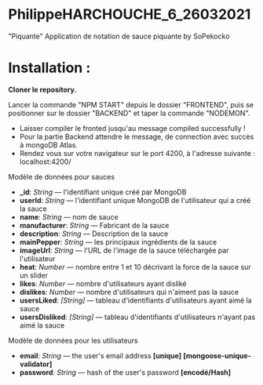 # PhilippeHARCHOUCHE_6_26032021
"Piquante" Application de notation de sauce piquante by SoPekocko
# Installation :



**Cloner le repository.**

 Lancer la commande "NPM START" depuis le dossier "FRONTEND", puis se positionner sur le dossier "BACKEND" et taper la commande "NODEMON".
 - Laisser compiler le fronted jusqu'au message compiled successfully !
 - Pour la partie Backend attendre le message, de connection avec succès à mongoDB Atlas.
 - Rendez vous sur votre navigateur sur le port 4200, à l'adresse suivante : localhost:4200/

 



Modèle de données pour sauces

-   **_id**: _String_ — l'identifiant unique créé par MongoDB 
-   **userId**: _String_ — l'identifiant unique MongoDB de l'utilisateur qui a créé la sauce 
-   **name**: _String_ — nom de sauce
-   **manufacturer**: _String_ — Fabricant de la sauce 
-   **description**: _String_ — Description de la sauce
-   **mainPepper**: _String_ — les principaux ingrédients de la sauce
-   **imageUrl**: _String_ — l'URL de l'image de la sauce téléchargée par l'utilisateur
-   **heat**: _Number_ — nombre entre 1 et 10 décrivant la force de la sauce sur un slider
-   **likes**: _Number_ — nombre d'utilisateurs ayant disliké
-   **dislikes**: _Number_ — nombre d'utilisateurs qui n'aiment pas la sauce
-   **usersLiked**: _[String]_ — tableau d'identifiants d'utilisateurs ayant aimé la sauce 
-   **usersDisliked**: _[String]_ — tableau d'identifiants d'utilisateurs n'ayant pas aimé la sauce 

Modèle de données pour les utilisateurs

-   **email**: _String_ — the user's email address **[unique]** **[mongoose-unique-validator]**
-   **password**: _String_ — hash of the user's password **[encodé/Hash]**
